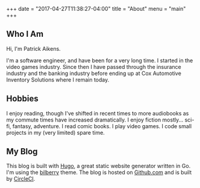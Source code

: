 +++
date = "2017-04-27T11:38:27-04:00"
title = "About"
menu = "main"
+++

## Who I Am

Hi, I'm Patrick Aikens.

I'm a software engineer, and have been for a very long time. I started in the video games industry. Since then I have passed through the insurance industry and the banking industry before ending up at Cox Automotive Inventory Solutions where I remain today.

## Hobbies

I enjoy reading, though I've shifted in recent times to more audiobooks as my commute times have increased dramatically. I enjoy fiction mostly... sci-fi, fantasy, adventure. I read comic books. I play video games. I code small projects in my (very limited) spare time.

## My Blog

This blog is built with [Hugo](https://gohugo.io/), a great static website generator written in Go. I'm using the [bilberry](https://themes.gohugo.io/bilberry-hugo-theme/) theme. The blog is hosted on [Github.com](https://github.com/duckpuppy/duckpuppy.com) and is built by [CircleCI](https://circleci.com/).
